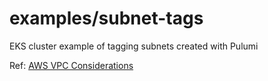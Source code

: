 # examples/subnet-tags

EKS cluster example of tagging subnets created with Pulumi

Ref: [AWS VPC Considerations](https://docs.aws.amazon.com/eks/latest/userguide/network_reqs.html)
